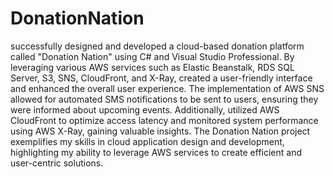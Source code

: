 # DonationNation
successfully designed and developed a cloud-based donation platform called "Donation Nation" using C# and Visual Studio Professional. By leveraging various AWS services such as Elastic Beanstalk, RDS SQL Server, S3, SNS, CloudFront, and X-Ray, created a user-friendly interface and enhanced the overall user experience. The implementation of AWS SNS allowed for automated SMS notifications to be sent to users, ensuring they were informed about upcoming events. Additionally, utilized AWS CloudFront to optimize access latency and monitored system performance using AWS X-Ray, gaining valuable insights. The Donation Nation project exemplifies my skills in cloud application design and development, highlighting my ability to leverage AWS services to create efficient and user-centric solutions. 
